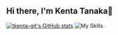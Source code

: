 ## Hi there, I'm Kenta Tanaka👋

[![tkenta-git's GitHub stats](https://github-readme-stats.vercel.app/api?username=tkenta-git)](https://github.com/anuraghazra/github-readme-stats)
![My Skills](https://skillicons.dev/icons?i=ts,js,react,nextjs,py,r,html,css,mysql,figma,ai,lrc)

<!--
**tkenta-git/tkenta-git** is a ✨ _special_ ✨ repository because its `README.md` (this file) appears on your GitHub profile.

Here are some ideas to get you started:

- 🔭 I’m currently working on ...
- 🌱 I’m currently learning ...
- 👯 I’m looking to collaborate on ...
- 🤔 I’m looking for help with ...
- 💬 Ask me about ...
- 📫 How to reach me: ...
- 😄 Pronouns: ...
- ⚡ Fun fact: ...
-->
